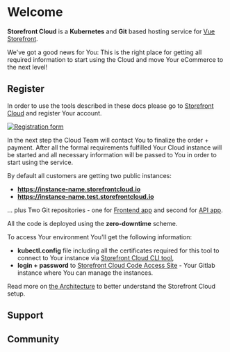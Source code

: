 # Welcome

**Storefront Cloud** is a **Kubernetes** and **Git** based hosting service for [Vue Storefront](http://github.com/DivanteLtd/vue-storefront).

We've got a good news for You: This is the right place for getting all required information to start using the Cloud and move Your eCommerce to the next level!

## Register

In order to use the tools described in these docs please go to <a href="https://storefrontcloud.io">Storefront Cloud</a> and register Your account. 

<a href="https://storefrontcloud.io" target="_blank"><img src="/help-storefrontcloud-io/doc/registration-form.png" alt="Registration form" /></a>

In the next step the Cloud Team will contact You to finalize the order + payment. After all the formal requirements fulfilled Your Cloud instance will be started and all necessary information will be passed to You in order to start using the service.

By default all customers are getting two public instances:

- **https://instance-name.storefrontcloud.io**
- **https://instance-name.test.storefrontcloud.io**

... plus Two Git repositories - one for [Frontend app](http://github.com/DivanteLtd/vue-storefront) and second for [API app](https://github.com/DivanteLtd/vue-storefront-api).

All the code is deployed using the **zero-downtime** scheme.

To access Your environment You'll get the following information:

- **kubectl.config** file including all the certificates required for this tool to connect to Your instance via [Storefront Cloud CLI tool](https://code.storefrontcloud.io/StorefrontCloud/storefrontcloud-cli),
- **login + password** to [Storefront Cloud Code Access Site](https://code.storefrontcloud.io) - Your Gitlab instance where You can manage the instances.

Read more on [the Architecture](guide/getting-started/architecture) to better understand the Storefront Cloud setup.

## Support

## Community